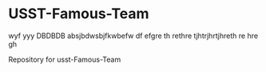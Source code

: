 USST-Famous-Team
================
wyf
yyy
DBDBDB
absjbdwsbjfkwbefw
df
efgre
th
rethre
tjhtrjhrtjhreth
re
hre
gh

Repository for usst-Famous-Team
